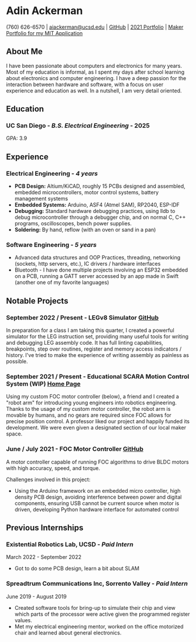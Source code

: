 # Adin Ackerman

(760) 626-6570 | aiackerman@ucsd.edu | [GitHub](https://github.com/AdinAck) | [2021 Portfolio](https://www.youtube.com/watch?v=g3itfoOmj-A) | [Maker Portfolio for my MIT Application](https://www.youtube.com/watch?v=01xOdK2FQu4)

## About Me

I have been passionate about computers and electronics for many years. Most of my education is informal, as I spent my days after school learning about electronics and computer engineering. I have a deep passion for the interaction between hardware and software, with a focus on user experience and education as well. In a nutshell, I am very detail oriented.

## Education

### **UC San Diego** - *B.S. Electrical Engineering* - 2025

GPA: 3.9

## Experience

### **Electrical Engineering** - *4 years*

- **PCB Design:** Altium/KiCAD, roughly 15 PCBs designed and assembled, embedded microcontrollers, motor control systems, battery management systems
- **Embedded Systems:** Arduino, ASF4 (Atmel SAM), RP2040, ESP-IDF
- **Debugging:** Standard hardware debugging practices, using lldb to debug microcontroller through a debugger chip, and on normal C, C++ programs, oscilloscopes, bench power supplies.
- **Soldering:** By hand, reflow (with an oven or sand in a pan)

### **Software Engineering** - *5 years*

- Advanced data structures and OOP Practices, threading, networking (sockets, http servers, etc.), IC drivers / hardware interfaces
- Bluetooth - I have done multiple projects involving an ESP32 embedded on a PCB, running a GATT server accessed by an app made in Swift (another one of my favorite languages)

## Notable Projects

### September 2022 / Present - **LEGv8 Simulator** [GitHub](https://github.com/AdinAck/LEGv8-Simulator)

In preparation for a class I am taking this quarter, I created a powerful simulator for the LEG instruction set, providing many useful tools for writing and debugging LEG assembly code. It has full linting capabilities, breakpoints, step over routines, register and memory access indicators / history. I've tried to make the experience of writing assembly as painless as possible.

### September 2021 / Present - **Educational SCARA Motion Control System** (WIP) [Home Page](https://mew463.github.io/SCARA-Arm.html)

Using my custom FOC motor controller (below), a friend and I created a "robot arm" for introducing young engineers into robotics engineering. Thanks to the usage of my custom motor controller, the robot arm is movable by humans, and no gears are required since FOC allows for precise position control. A professor liked our project and happily funded its development. We were even given a designated section of our local maker space.

### June / July 2021 - **FOC Motor Controller** [GitHub](https://github.com/AdinAck/Motor-Controller)

A motor controller capable of running FOC algorithms to drive BLDC motors with high accuracy, speed, and torque.

Challenges involved in this project:

- Using the Arduino framework on an embedded micro controller, high density PCB design, avoiding interference between power and digital components, ensuring USB cannot be current source when motor is driven, developing Python hardware interface for automated control

## Previous Internships

### **Existential Robotics Lab, UCSD** - *Paid Intern*

March 2022 - September 2022

- Got to do some PCB design, learn a bit about SLAM

### **Spreadtrum Communications Inc, Sorrento Valley** - *Paid Intern*

June 2019 - August 2019

- Created software tools for bring-up to simulate their chip and view which parts of the processor were active given the programmed register values.
- Met my electrical engineering mentor, worked on the office motorized chair and learned about general electronics.